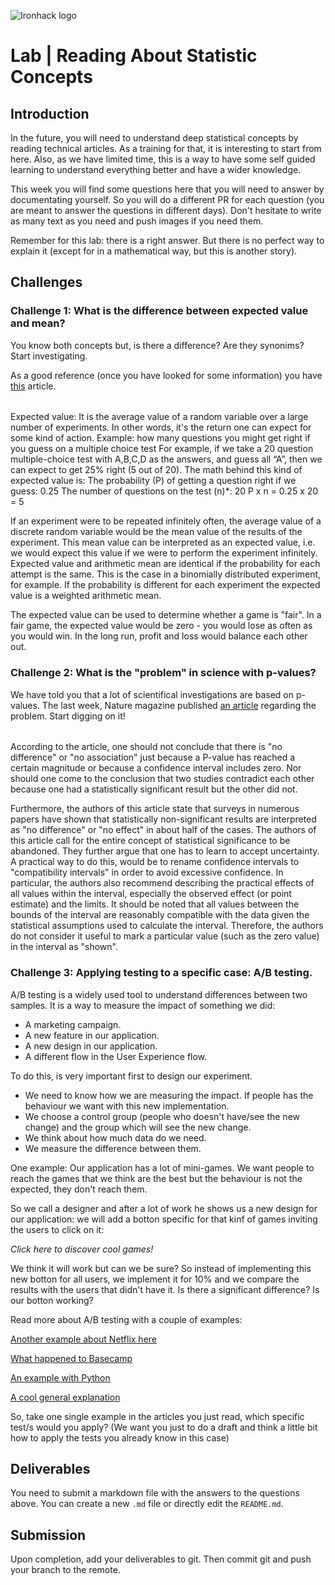 ![Ironhack logo](https://i.imgur.com/1QgrNNw.png)

# Lab | Reading About Statistic Concepts

## Introduction

In the future, you will need to understand deep statistical concepts by reading technical articles. As a training for that, it is interesting to start from here. Also, as we have limited time, this is a way to have some self guided learning to understand everything better and have a wider knowledge.

This week you will find some questions here that you will need to answer by documentating yourself. So you will do a different PR for each question (you are meant to answer the questions in different days). Don't hesitate to write as many text as you need and push images if you need them.

Remember for this lab: there is a right answer. But there is no perfect way to explain it (except for in a mathematical way, but this is another story).

## Challenges

### Challenge 1: What is the difference between expected value and mean?
You know both concepts but, is there a difference? Are they synonims? Start investigating. 

As a good reference (once you have looked for some information) you have   [this](http://expected.news/value2) article.

###### 
Expected value: It is the average value of a random variable over a large number of experiments. In other words, it's the return one can expect for some kind of action.
Example: how many questions you might get right if you guess on a multiple choice test
For example, if we take a 20 question multiple-choice test with A,B,C,D as the answers, and  guess all “A”, then we can expect to get 25% right (5 out of 20). The math behind this kind of expected value is:
        The probability (P) of getting a question right if we guess: 0.25
        The number of questions on the test (n)*: 20
        P x n = 0.25 x 20 = 5

If an experiment were to be repeated infinitely often, the average value of a discrete random variable would be the mean value of the results of the experiment. This mean value can be interpreted as an expected value, i.e. we would expect this value if we were to perform the experiment infinitely. Expected value and arithmetic mean are identical if the probability for each attempt is the same. This is the case in a binomially distributed experiment, for example. If the probability is different for each experiment the expected value is a weighted arithmetic mean.

The expected value can be used to determine whether a game is "fair". In a fair game, the expected value would be zero - you would lose as often as you would win. In the long run, profit and loss would balance each other out.




### Challenge 2: What is the "problem" in science with p-values?
We have told you that a lot of scientifical investigations are based on p-values. The last week, Nature magazine published [an article](http://nature.social/statistical4) regarding the problem. Start digging on it!

######
According to the article, one should not conclude that there is "no difference" or "no association" just because a P-value has reached a certain magnitude or because a confidence interval includes zero. Nor should one come to the conclusion that two studies contradict each other because one had a statistically significant result but the other did not.

Furthermore, the authors of this article state that surveys in numerous papers have shown that statistically non-significant results are interpreted as "no difference" or "no effect" in about half of the cases. The authors of this article call for the entire concept of statistical significance to be abandoned. They further argue that one has to learn to accept uncertainty. A practical way to do this, would be to rename confidence intervals to "compatibility intervals" in order to avoid excessive confidence. In particular, the authors also recommend describing the practical effects of all values within the interval, especially the observed effect (or point estimate) and the limits. It should be noted that all values between the bounds of the interval are reasonably compatible with the data given the statistical assumptions used to calculate the interval. Therefore, the authors do not consider it useful to mark a particular value (such as the zero value) in the interval as "shown".


### Challenge 3: Applying testing to a specific case: A/B testing.
A/B testing is a widely used tool to understand differences between two samples. It is a way to measure the impact of something we did: 
* A marketing campaign.
* A new feature in our application. 
* A new design in our application.
* A different flow in the User Experience flow.

To do this, is very important first to design our experiment. 
* We need to know how we are measuring the impact. If people has the behaviour we want with this new implementation.
* We choose a control group (people who doesn't have/see the new change) and the group which will see the new change. 
* We think about how much data do we need.
* We measure the difference between them.

One example:
Our application has a lot of mini-games. We want people to reach the games that we think are the best but the behaviour is not the expected, they don't reach them.

So we call a designer and after a lot of work he shows us a new design for our application: we will add a botton specific for that kinf of games inviting the users to click on it:

*Click here to discover cool games!*

We think it will work but can we be sure? So instead of implementing this new botton for all users, we implement it for 10% and we compare the results with the users that didn't have it. Is there a significant difference? Is our botton working?

Read more about A/B testing with a couple of examples:

[Another example about Netflix here](http://select.video/artwork4)

[What happened to Basecamp](http://millions.social/tested7)

[An example with Python](http://math.social/tested3)

[A cool general explanation](http://arts.show/tested7)

So, take one single example in the articles you just read, which specific test/s would you apply? (We want you just to do a draft and think a little bit how to apply the tests you already know in this case)

## Deliverables
You need to submit a markdown file with the answers to the questions above. You can create a new `.md` file or directly edit the `README.md`.

## Submission
Upon completion, add your deliverables to git. Then commit git and push your branch to the remote.

